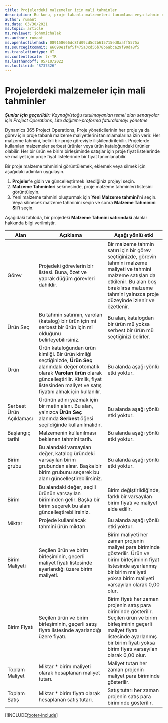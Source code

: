 ```yaml
---
title: Projelerdeki malzemeler için mali tahminler
description: Bu konu, proje tabanlı malzemeleri tanımlama veya tahmin etme hakkında bilgi sağlar.
author: rumant
ms.date: 03/30/2021
ms.topic: article
ms.reviewer: johnmichalak
ms.author: rumant
ms.openlocfilehash: 089158666dc8fd09cd5d2b615715ed8aaff5575a
ms.sourcegitcommit: e6090e1fef5f475a3cd56b78b6abca29f90da8f5
ms.translationtype: HT
ms.contentlocale: tr-TR
ms.lasthandoff: 05/10/2022
ms.locfileid: "8737326"
---
```

# <a name="financial-estimates-for-materials-on-projects"></a>Projelerdeki malzemeler için mali tahminler

_**Şunlar için geçerlidir:** Kaynağı/stoğu tutulmayanları temel alan senaryolar için Project Operations, Lite dağıtımı-proforma faturalamayı yönetme_

Dynamics 365 Project Operations, Proje yöneticilerinin her proje ya da görev için proje tabanlı malzeme maliyetlerini tanımlamalarına izin verir. Her malzeme tahmini, belirli bir proje göreviyle ilişkilendirilebilir. Projelerde kullanılan malzemeler serbest ürünler veya ürün kataloğundaki ürünler olabilir. Her bir ürün ve birim birleşiminde satışlar için proje fiyat listelerinde ve maliyet için proje fiyat listelerinde bir fiyat tanımlanabilir.  

Bir proje malzeme tahminini görüntülemek, eklemek veya silmek için aşağıdaki adımları uygulayın.

1. **Projeler**'e gidin ve güncelleştirmek istediğiniz projeyi seçin.
2. **Malzeme Tahminleri** sekmesinde, proje malzeme tahminleri listesini görüntüleyin.
3. Yeni malzeme tahmini oluşturmak için **Yeni Malzeme tahmini**'ni seçin. Veya silinecek malzeme tahminini seçin ve sonra **Malzeme Tahminini Sil**'i seçin.

Aşağıdaki tabloda, bir projedeki **Malzeme Tahmini satırındaki** alanlar hakkında bilgi verilmiştir. 

| **Alan** | **Açıklama** | **Aşağı yönlü etki** |
| --- | --- | --- |
| Görev | Projedeki görevlerin bir listesi. Buna, özet ve yaprak düğüm görevleri dahildir. | Bir malzeme tahmin satırı için bir görev seçtiğinizde, görevin tahmini malzeme maliyeti ve tahmini malzeme satışları da etkilenir. Bu alan boş bırakılırsa malzeme tahmini yalnızca proje düzeyinde izlenir ve özetlenir. |
| Ürün Seç |  Bu tahmin satırının, varolan (katalog) bir ürün için mi serbest bir ürün için mi olduğunu belirleyebilirsiniz. | Bu alan, katalogdan bir ürün mü yoksa serbest bir ürün mü seçtiğinizi belirler. |
| Ürün | Ürün kataloğundan ürün kimliği. Bir ürün kimliği seçtiğinizde, **Ürün Seç** alanındaki değer otomatik olarak **Varolan ürün** olarak güncelleştirilir. Kimlik, fiyat listesinden maliyet ve satış fiyatını almak için kullanılır. | Bu alanda aşağı yönlü etki yoktur. |
| Serbest Ürün Açıklaması | Ürünün adını yazmak için bir metin alanı. Bu alan, yalnızca **Ürün Seç** alanında **Serbest** öğesi seçildiğinde kullanılmalıdır.| Bu alanda aşağı yönlü etki yoktur. |
| Başlangıç tarihi | Malzemenin kullanılması beklenen tahmini tarih. | Bu alanda aşağı yönlü etki yoktur. |
| Birim grubu | Bu alandaki varsayılan değer, katalog üründeki varsayılan birim grubundan alınır. Başka bir birim grubunu seçerek bu alanı güncelleştirebilirsiniz. | Bu alanda aşağı yönlü etki yoktur. |
| Birim | Bu alandaki değer, seçili ürünün varsayılan biriminden gelir. Başka bir birim seçerek bu alanı güncelleştirebilirsiniz. | Birim değiştirildiğinde, farklı bir varsayılan birim fiyatı ve maliyet elde edilir. |
| Miktar | Projede kullanılacak tahmini ürün miktarı. | Bu alanda aşağı yönlü etki yoktur. |
| Birim Maliyeti | Seçilen ürün ve birim birleşiminin, geçerli maliyet fiyatı listesinde ayarlandığı üzere birim maliyeti. | Birim maliyeti her zaman projenin maliyet para biriminde gösterilir. Ürün ve birim birleşiminin fiyat listesinde ayarlanmış bir birim maliyeti yoksa birim maliyeti varsayılan olarak 0,00 olur. |
| Birim Fiyatı | Seçilen ürün ve birim birleşiminin, geçerli satış fiyatı listesinde ayarlandığı üzere fiyatı. | Birim fiyatı her zaman projenin satış para biriminde gösterilir. Seçilen ürün ve birim birleşiminin geçerli maliyet fiyatı listesinde ayarlanmış bir birim fiyatı yoksa birim fiyatı varsayılan olarak 0,00 olur.|
| Toplam Maliyet | Miktar \* birim maliyeti olarak hesaplanan maliyet tutarı.| Maliyet tutarı her zaman projenin maliyet para biriminde gösterilir. |
| Toplam Satış | Miktar \* birim fiyatı olarak hesaplanan satış tutarı. | Satış tutarı her zaman projenin satış para biriminde gösterilir. |


[!INCLUDE[footer-include](../includes/footer-banner.md)]
